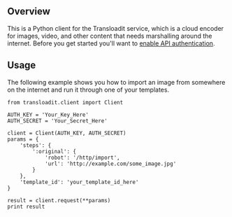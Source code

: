 ## Overview

This is a Python client for the Transloadit service, which is a cloud encoder for images, video, and other content that needs marshalling around the internet. Before you get started you'll want to [enable API authentication](http://transloadit.com/docs/authentication).


## Usage

The following example shows you how to import an image from somewhere on the internet and run it through one of your templates.


    from transloadit.client import Client

    AUTH_KEY = 'Your_Key_Here'
    AUTH_SECRET = 'Your_Secret_Here'

    client = Client(AUTH_KEY, AUTH_SECRET)
    params = {
        'steps': {
            ':original': {
                'robot': '/http/import',
                'url': 'http://example.com/some_image.jpg'
            }
        },
        'template_id': 'your_template_id_here'
    }

    result = client.request(**params)
    print result
